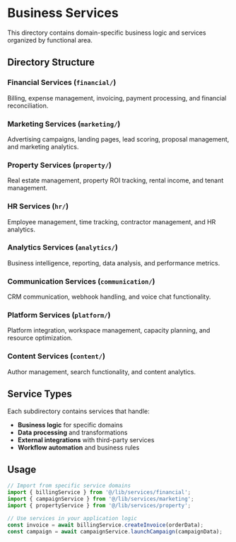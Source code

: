 # Business Services

This directory contains domain-specific business logic and services organized by functional area.

## Directory Structure

### Financial Services (`financial/`)
Billing, expense management, invoicing, payment processing, and financial reconciliation.

### Marketing Services (`marketing/`)
Advertising campaigns, landing pages, lead scoring, proposal management, and marketing analytics.

### Property Services (`property/`)
Real estate management, property ROI tracking, rental income, and tenant management.

### HR Services (`hr/`)
Employee management, time tracking, contractor management, and HR analytics.

### Analytics Services (`analytics/`)
Business intelligence, reporting, data analysis, and performance metrics.

### Communication Services (`communication/`)
CRM communication, webhook handling, and voice chat functionality.

### Platform Services (`platform/`)
Platform integration, workspace management, capacity planning, and resource optimization.

### Content Services (`content/`)
Author management, search functionality, and content analytics.

## Service Types

Each subdirectory contains services that handle:
- **Business logic** for specific domains
- **Data processing** and transformations
- **External integrations** with third-party services
- **Workflow automation** and business rules

## Usage

```typescript
// Import from specific service domains
import { billingService } from '@/lib/services/financial';
import { campaignService } from '@/lib/services/marketing';
import { propertyService } from '@/lib/services/property';

// Use services in your application logic
const invoice = await billingService.createInvoice(orderData);
const campaign = await campaignService.launchCampaign(campaignData);
```
